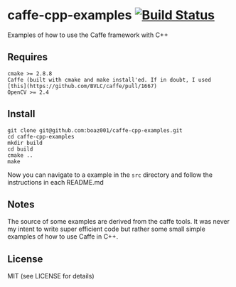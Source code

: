 # caffe-cpp-examples [![Build Status](https://travis-ci.org/boaz001/caffe-cpp-examples.svg?branch=master)](https://travis-ci.org/boaz001/caffe-cpp-examples)
Examples of how to use the Caffe framework with C++

## Requires
    cmake >= 2.8.8
    Caffe (built with cmake and make install'ed. If in doubt, I used [this](https://github.com/BVLC/caffe/pull/1667)
    OpenCV >= 2.4

## Install
    git clone git@github.com:boaz001/caffe-cpp-examples.git
    cd caffe-cpp-examples
    mkdir build
    cd build
    cmake ..
    make

Now you can navigate to a example in the ```src``` directory and follow the instructions in each README.md

## Notes
The source of some examples are derived from the caffe tools.
It was never my intent to write super efficient code but rather some small simple examples of how to use Caffe in C++.

## License
MIT (see LICENSE for details)

